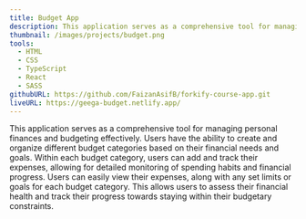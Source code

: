 ```yaml
---
title: Budget App
description: This application serves as a comprehensive tool for managing personal finances and budgeting effectively. Users have the ability to create and organize different budget categories based on their financial needs and goals.
thumbnail: /images/projects/budget.png
tools:
  - HTML
  - CSS
  - TypeScript
  - React
  - SASS
githubURL: https://github.com/FaizanAsifB/forkify-course-app.git
liveURL: https://geega-budget.netlify.app/
---
```


This application serves as a comprehensive tool for managing personal finances and budgeting effectively. Users have the ability to create and organize different budget categories based on their financial needs and goals. Within each budget category, users can add and track their expenses, allowing for detailed monitoring of spending habits and financial progress. Users can easily view their expenses, along with any set limits or goals for each budget category. This allows users to assess their financial health and track their progress towards staying within their budgetary constraints.
